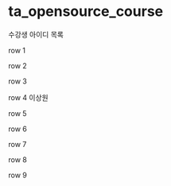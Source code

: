 # ta_opensource_course

수강생 아이디 목록

row 1

row 2

row 3

row 4
이상원

row 5

row 6

row 7

row 8

row 9

